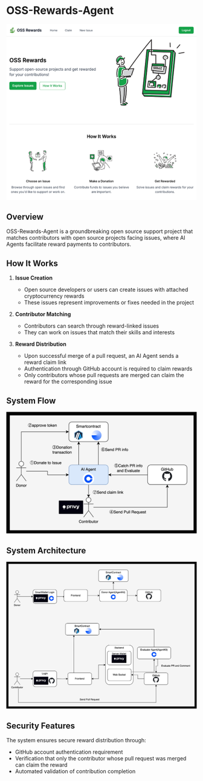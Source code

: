 # OSS-Rewards-Agent

![](./public/cover.png)

## Overview

OSS-Rewards-Agent is a groundbreaking open source support project that matches contributors with open source projects facing issues, where AI Agents facilitate reward payments to contributors.

## How It Works

1. **Issue Creation**
   - Open source developers or users can create issues with attached cryptocurrency rewards
   - These issues represent improvements or fixes needed in the project

2. **Contributor Matching**
   - Contributors can search through reward-linked issues
   - They can work on issues that match their skills and interests

3. **Reward Distribution**
   - Upon successful merge of a pull request, an AI Agent sends a reward claim link
   - Authentication through GitHub account is required to claim rewards
   - Only contributors whose pull requests are merged can claim the reward for the corresponding issue

## System Flow

![](./public/agent_flow.jpg)

## System Architecture

![](./public/agent_architect.jpg)


## Security Features

The system ensures secure reward distribution through:
- GitHub account authentication requirement
- Verification that only the contributor whose pull request was merged can claim the reward
- Automated validation of contribution completion